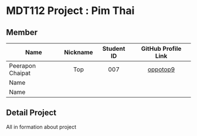 # MDT112 Project : Pim Thai 

## Member

| Name             | Nickname | Student ID | GitHub Profile Link        |
|------------------|:--------:|:----------:|:--------------------------:|
| Peerapon Chaipat | Top      |    007     |[oppotop9](https://github.com/oppotop9)|
| Name             |          |            |					        |
| Name             |          |            |                            |

## Detail Project  
All in formation about project
